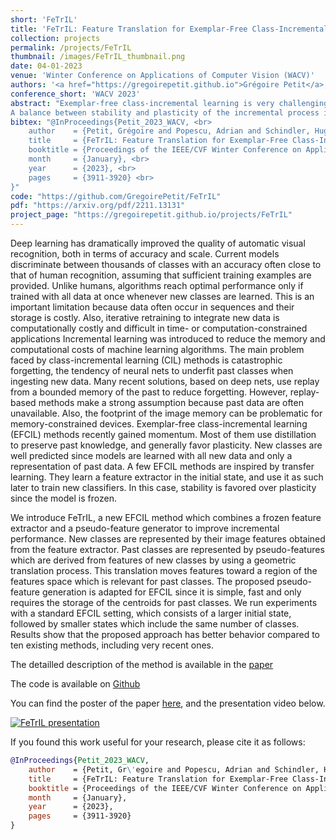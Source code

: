 ```yaml
---
short: 'FeTrIL'
title: 'FeTrIL: Feature Translation for Exemplar-Free Class-Incremental Learning'
collection: projects
permalink: /projects/FeTrIL
thumbnail: /images/FeTrIL_thumbnail.png
date: 04-01-2023
venue: 'Winter Conference on Applications of Computer Vision (WACV)'
authors: '<a href="https://gregoirepetit.github.io">Grégoire Petit</a>, <a href="https://scholar.google.com/citations?user=fjsa2GYAAAAJ">Adrian Popescu</a>, <a href="https://www.wayup.com/profile/Hugo-Schindler-788dbd9307/">Hugo Schindler</a>, <a href="https://davidpicard.github.io">David Picard</a> and <a href="https://scholar.google.fr/citations?user=IZczNpUAAAAJ">Bertrand Delezoide</a> ' 
conference_short: 'WACV 2023'
abstract: "Exemplar-free class-incremental learning is very challenging due to the negative effect of catastrophic forgetting.
A balance between stability and plasticity of the incremental process is needed in order to obtain good accuracy for past as well as new classes. Existing exemplar-free class-incremental methods focus either on successive fine tuning of the model, thus favoring plasticity, or on using a feature extractor fixed after the initial incremental state, thus favoring stability. We introduce a method which combines a fixed feature extractor and a pseudo-features generator to improve the stability-plasticity balance. The generator uses a simple yet effective geometric translation of new class features to create representations of past classes, made of pseudo-features. The translation of features only requires the storage of the centroid representations of past classes to produce their pseudo-features. Actual features of new classes and pseudo-features of past classes are fed into a linear classifier which is trained incrementally to discriminate between all classes.  The incremental process is much faster with the proposed method compared to mainstream ones which update the entire deep model. Experiments are performed with three challenging datasets, and different incremental settings. A comparison with ten existing methods shows that our method outperforms the others in most cases."
bibtex: "@InProceedings{Petit_2023_WACV, <br>
    author    = {Petit, Grégoire and Popescu, Adrian and Schindler, Hugo and Picard, David and Delezoide, Bertrand}, <br>
    title     = {FeTrIL: Feature Translation for Exemplar-Free Class-Incremental Learning}, <br>
    booktitle = {Proceedings of the IEEE/CVF Winter Conference on Applications of Computer Vision (WACV)}, <br>
    month     = {January}, <br>
    year      = {2023}, <br>
    pages     = {3911-3920} <br>
}"
code: "https://github.com/GregoirePetit/FeTrIL"
pdf: "https://arxiv.org/pdf/2211.13131"
project_page: "https://gregoirepetit.github.io/projects/FeTrIL"
---
```


Deep learning has dramatically improved the quality of automatic visual recognition, both in terms of accuracy and scale. Current models discriminate between thousands of classes with an accuracy often close to that of human recognition, assuming that sufficient training examples are provided. Unlike humans, algorithms reach optimal performance only if trained with all data at once whenever new classes are learned. This is an important limitation because data often occur in sequences and their storage is costly. Also, iterative retraining to integrate new data is computationally costly and difficult in time- or computation-constrained applications Incremental learning was introduced to reduce the memory and computational costs of machine learning algorithms. The main problem faced by class-incremental learning (CIL) methods is catastrophic forgetting, the tendency of neural nets to underfit past classes when ingesting new data. Many recent solutions, based on deep nets, use replay from a bounded memory of the past to reduce forgetting. However, replay-based methods make a strong assumption because past data are often unavailable. Also, the footprint of the image memory can be problematic for memory-constrained devices. Exemplar-free class-incremental learning (EFCIL) methods recently gained momentum. Most of them use distillation to preserve past knowledge, and generally favor plasticity. New classes are well predicted since models are learned with all new data and only a representation of past data. A few EFCIL methods are inspired by transfer learning. They learn a feature extractor in the initial state, and use it as such later to train new classifiers. In this case, stability is favored over plasticity since the model is frozen.

We introduce FeTrIL, a new EFCIL method which combines a frozen feature extractor and a pseudo-feature generator to improve incremental performance. New classes are represented by their image features obtained from the feature extractor. Past classes are represented by pseudo-features which are derived from features of new classes by using a geometric translation process. This translation moves features toward a region of the features space which is relevant for past classes. The proposed pseudo-feature generation is adapted for EFCIL since it is simple, fast and only requires the storage of the centroids for past classes. We run experiments with a standard EFCIL setting, which consists of a larger initial state, followed by smaller states which include the same number of classes. Results show that the proposed approach has better behavior compared to ten existing methods, including very recent ones.

The detailled description of the method is available in the [paper](https://openaccess.thecvf.com/content/WACV2023/html/Petit_FeTrIL_Feature_Translation_for_Exemplar-Free_Class-Incremental_Learning_WACV_2023_paper.html)

The code is available on [Github](https://github.com/GregoirePetit/FeTrIL)

You can find the poster of the paper [here](https://gregoirepetit.github.io/files/FeTrIL_poster.pdf), and the presentation video below.

[![FeTrIL presentation](https://img.youtube.com/vi/sI-4a1BBoW8/0.jpg)](https://youtu.be/sI-4a1BBoW8 "Presentation of FeTrIL")

If you found this work useful for your research, please cite it as follows:

```BibTeX
@InProceedings{Petit_2023_WACV,
    author    = {Petit, Gr\'egoire and Popescu, Adrian and Schindler, Hugo and Picard, David and Delezoide, Bertrand},
    title     = {FeTrIL: Feature Translation for Exemplar-Free Class-Incremental Learning},
    booktitle = {Proceedings of the IEEE/CVF Winter Conference on Applications of Computer Vision (WACV)},
    month     = {January},
    year      = {2023},
    pages     = {3911-3920}
}
```
